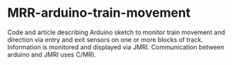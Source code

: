 # MRR-arduino-train-movement
Code and article describing Arduino sketch to monitor train movement and direction
via entry and exit sensors on one or more blocks of track.  Information is monitored
and displayed via JMRI.  Communication between arduino and JMRI uses C/MRI. 
